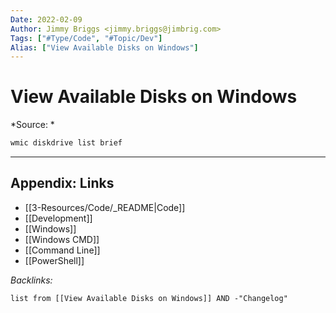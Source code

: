 ```yaml
---
Date: 2022-02-09
Author: Jimmy Briggs <jimmy.briggs@jimbrig.com>
Tags: ["#Type/Code", "#Topic/Dev"]
Alias: ["View Available Disks on Windows"]
---
```


# View Available Disks on Windows

*Source: *

```powershell
wmic diskdrive list brief
```

***

## Appendix: Links

- [[3-Resources/Code/_README|Code]]
- [[Development]]
- [[Windows]]
- [[Windows CMD]]
- [[Command Line]]
- [[PowerShell]]

*Backlinks:*

```dataview
list from [[View Available Disks on Windows]] AND -"Changelog"
```